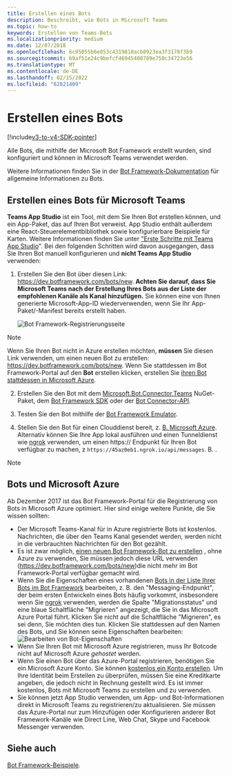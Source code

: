 ```yaml
---
title: Erstellen eines Bots
description: Beschreibt, wie Bots in Microsoft Teams
ms.topic: how-to
keywords: Erstellen von Teams-Bots
ms.localizationpriority: medium
ms.date: 12/07/2018
ms.openlocfilehash: 6c95055b6e053c4319810acb8923ea3f3178f3b9
ms.sourcegitcommit: b9af51e24c9befcf46945400789e750c34723e56
ms.translationtype: MT
ms.contentlocale: de-DE
ms.lasthandoff: 02/15/2022
ms.locfileid: "62821409"
---
```

# <a name="create-a-bot"></a>Erstellen eines Bots

[!include[v3-to-v4-SDK-pointer](~/includes/v3-to-v4-pointer-bots.md)]

Alle Bots, die mithilfe der Microsoft Bot Framework erstellt wurden, sind konfiguriert und können in Microsoft Teams verwendet werden.

Weitere Informationen finden Sie in der [Bot Framework-Dokumentation](/azure/bot-service/?view=azure-bot-service-3.0&preserve-view=true) für allgemeine Informationen zu Bots.

## <a name="create-a-bot-for-microsoft-teams"></a>Erstellen eines Bots für Microsoft Teams

**Teams App Studio** ist ein Tool, mit dem Sie Ihren Bot erstellen können, und ein App-Paket, das auf Ihren Bot verweist. App Studio enthält außerdem eine React-Steuerelementbibliothek sowie konfigurierbare Beispiele für Karten. Weitere Informationen finden Sie unter ["Erste Schritte mit Teams App Studio](~/concepts/build-and-test/app-studio-overview.md)". Bei den folgenden Schritten wird davon ausgegangen, dass Sie Ihren Bot manuell konfigurieren und **nicht Teams App Studio** verwenden:

1. Erstellen Sie den Bot über diesen Link: https://dev.botframework.com/bots/new. **Achten Sie darauf, dass Sie Microsoft Teams nach der Erstellung Ihres Bots aus der Liste der empfohlenen Kanäle als Kanal hinzufügen.** Sie können eine von Ihnen generierte Microsoft-App-ID wiederverwenden, wenn Sie Ihr App-Paket/-Manifest bereits erstellt haben.

   ![Bot Framework-Registrierungsseite](~/assets/images/bots/bfregister.png)

> [!NOTE]
> Wenn Sie Ihren Bot nicht in Azure erstellen möchten, **müssen** Sie diesen Link verwenden, um einen neuen Bot zu erstellen: https://dev.botframework.com/bots/new. Wenn Sie stattdessen im Bot Framework-Portal auf den **Bot** erstellen klicken, erstellen Sie [ihren Bot stattdessen in Microsoft Azure](#bots-and-microsoft-azure).

2. Erstellen Sie den Bot mit dem [Microsoft.Bot.Connector.Teams](https://www.nuget.org/packages/Microsoft.Bot.Connector.Teams) NuGet-Paket, dem [Bot Framework SDK](https://github.com/microsoft/botframework-sdk) oder der [Bot Connector-API](/bot-framework/rest-api/bot-framework-rest-connector-api-reference).

3. Testen Sie den Bot mithilfe der [Bot Framework Emulator](/bot-framework/debug-bots-emulator).

4. Stellen Sie den Bot für einen Clouddienst bereit, z. [B. Microsoft Azure](https://azure.microsoft.com/). Alternativ können Sie Ihre App lokal ausführen und einen Tunneldienst wie [ngrok](https://ngrok.com) verwenden, um einen https:// Endpunkt für Ihren Bot verfügbar zu machen, z `https://45az0eb1.ngrok.io/api/messages`. B. .

> [!NOTE]
> ## <a name="bots-and-microsoft-azure"></a>Bots und Microsoft Azure
> Ab Dezember 2017 ist das Bot Framework-Portal für die Registrierung von Bots in Microsoft Azure optimiert. Hier sind einige weitere Punkte, die Sie wissen sollten:
>
> * Der Microsoft Teams-Kanal für in Azure registrierte Bots ist kostenlos. Nachrichten, die über den Teams Kanal gesendet werden, werden nicht in die verbrauchten Nachrichten für den Bot gezählt.
> * Es ist zwar möglich, [einen neuen Bot Framework-Bot zu erstellen](https://dev.botframework.com/bots/new) , ohne Azure zu verwenden, Sie müssen jedoch diese URL verwenden (https://dev.botframework.com/bots/new)die nicht mehr im Bot Framework-Portal verfügbar gemacht wird.
> * Wenn Sie die Eigenschaften eines vorhandenen [Bots in der Liste Ihrer Bots im Bot Framework](https://dev.botframework.com/bots) bearbeiten, z. B. den "Messaging-Endpunkt", der beim ersten Entwickeln eines Bots häufig vorkommt, insbesondere wenn Sie [ngrok](https://ngrok.com) verwenden, werden die Spalte "Migrationsstatus" und eine blaue Schaltfläche "Migrieren" angezeigt, die Sie in das Microsoft Azure Portal führt. Klicken Sie nicht auf die Schaltfläche "Migrieren", es sei denn, Sie möchten dies tun. Klicken Sie stattdessen auf den Namen des Bots, und Sie können seine Eigenschaften bearbeiten:</br>
   ![Bearbeiten von Bot-Eigenschaften](~/assets/images/bots/bf-migrate-bot-to-azure.png)
> * Wenn Sie Ihren Bot mit Microsoft Azure registrieren, muss Ihr Botcode nicht auf Microsoft Azure *gehostet* werden.
> * Wenn Sie einen Bot über das Azure-Portal registrieren, benötigen Sie ein Microsoft Azure Konto. Sie können [kostenlos ein Konto erstellen](https://azure.microsoft.com/free/). Um Ihre Identität beim Erstellen zu überprüfen, müssen Sie eine Kreditkarte angeben, die jedoch nicht in Rechnung gestellt wird. Es ist immer kostenlos, Bots mit Microsoft Teams zu erstellen und zu verwenden.
> * Sie können jetzt App Studio verwenden, um App- und Bot-Informationen direkt in Microsoft Teams zu registrieren/zu aktualisieren. Sie müssen das Azure-Portal nur zum Hinzufügen oder Konfigurieren anderer Bot Framework-Kanäle wie Direct Line, Web Chat, Skype und Facebook Messenger verwenden.

## <a name="see-also"></a>Siehe auch

[Bot Framework-Beispiele](https://github.com/Microsoft/BotBuilder-Samples/blob/master/README.md).